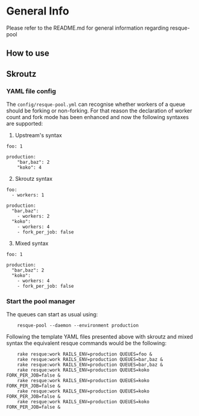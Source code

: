 General Info
============
Please refer to the README.md for general information regarding resque-pool

How to use
-----------

## Skroutz

### YAML file config
The `config/resque-pool.yml` can recognise whether workers of a queue should
be forking or non-forking. For that reason the declaration of worker count
and fork mode has been enhanced and now the following syntaxes are supported:

1. Upstream's syntax

```
foo: 1

production:
    "bar,baz": 2
    "koko": 4
```

2. Skroutz syntax

```
foo:
  - workers: 1

production:
  "bar,baz":
    - workers: 2
  "koko":
    - workers: 4
    - fork_per_job: false
```

3. Mixed syntax

```
foo: 1

production:
  "bar,baz": 2
  "koko":
    - workers: 4
    - fork_per_job: false
```

### Start the pool manager
The queues can start as usual using:

```
    resque-pool --daemon --environment production
```

Following the template YAML files presented above with skroutz and mixed
syntax the equivalent resque commands would be the following:

```
    rake resque:work RAILS_ENV=production QUEUES=foo &
    rake resque:work RAILS_ENV=production QUEUES=bar,baz &
    rake resque:work RAILS_ENV=production QUEUES=bar,baz &
    rake resque:work RAILS_ENV=production QUEUES=koko FORK_PER_JOB=false &
    rake resque:work RAILS_ENV=production QUEUES=koko FORK_PER_JOB=false &
    rake resque:work RAILS_ENV=production QUEUES=koko FORK_PER_JOB=false &
    rake resque:work RAILS_ENV=production QUEUES=koko FORK_PER_JOB=false &
```
